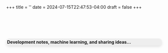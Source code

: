 +++
title = ''
date = 2024-07-15T22:47:53-04:00
draft = false
+++

<!-- {{< alert >}} **Open source, machine learning, creative coding and ideas…**{{< /alert >}} -->
<div style="height: 80px;"></div>

<div style="background-color: rgba(128, 128, 128, 0.12); padding: 3px; border-radius: 10px; font-weight: bold; box-shadow: 0 4px 8px rgba(0,0,0,0.11);">
Development notes, machine learning, and sharing ideas…
</div>
<div style="height: 180px;"></div>

<script src="https://cdn.jsdelivr.net/npm/p5@1.4.0/lib/p5.js"></script>
<script src="/js/learn3.js"></script>


